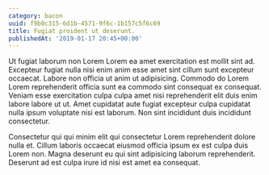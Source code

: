 ```yaml
---
category: bacon
uuid: f9b0c315-6d1b-4571-9f6c-1b157c5f6c69
title: Fugiat proident ut deserunt.
publishedAt: '2019-01-17 20:45+00:00'
---
```


Ut fugiat laborum non Lorem Lorem ea amet exercitation est mollit sint ad. Excepteur fugiat nulla nisi enim anim esse amet sint cillum sunt excepteur occaecat. Labore non officia ut anim ut adipisicing. Commodo do Lorem Lorem reprehenderit officia sunt ea commodo sint consequat ex consequat. Veniam esse exercitation culpa culpa amet nisi reprehenderit elit duis enim labore labore ut ut. Amet cupidatat aute fugiat excepteur culpa cupidatat nulla ipsum voluptate nisi est laborum. Non sint incididunt duis incididunt consectetur.

Consectetur qui qui minim elit qui consectetur Lorem reprehenderit dolore nulla et. Cillum laboris occaecat eiusmod officia ipsum ex est culpa duis Lorem non. Magna deserunt eu qui sint adipisicing laborum reprehenderit. Deserunt ad est culpa irure id nisi est amet ea consequat.